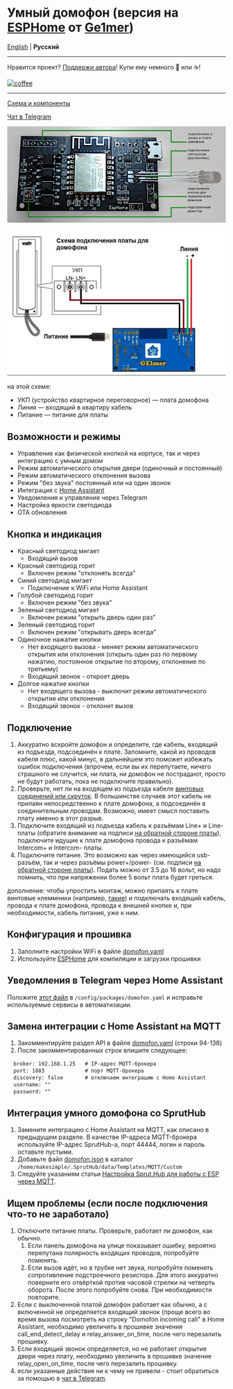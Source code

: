 # Умный домофон (версия на [ESPHome](https://esphome.io/) от [Ge1mer](https://github.com/Ge1mer))
[English](../ge1mer/README_EN.md) | **Русский**

---

Нравится проект? [Поддержи автора](http://yasobe.ru/na/esphome)! Купи ему немного :beers: или :coffee:!

[![coffee](https://www.buymeacoffee.com/assets/img/custom_images/black_img.png)](http://yasobe.ru/na/esphome)

---

[Схема и компоненты](https://easyeda.com/ilmir73/domofon)

[Чат в Telegram](https://t.me/domofon_esp)

![Board](../ge1mer/domofon-scheme.png)

![Connection](../ge1mer/connection.jpeg)

на этой схеме:

* УКП (устройство квартирное переговорное) — плата домофона
* Линия — входящий в квартиру кабель
* Питание — питание для платы

## Возможности и режимы
* Управление как физической кнопкой на корпусе, так и через интеграцию с умным домом
* Режим автоматического открытия двери (одиночный и постоянный)
* Режим автоматического отклонения вызова
* Режим "без звука" постоянный или на один звонок
* Интеграция с [Home Assistant](https://www.home-assistant.io/)
* Уведомления и управление через Telegram
* Настройка яркости светодиода
* OTA обновления

## Кнопка и индикация
* Красный светодиод мигает
    * Входящий вызов
* Красный светодиод горит
    * Включен режим "отклонять всегда"
* Синий светодиод мигает
    * Подключение к WiFi или Home Assistant
* Голубой светодиод горит
    * Включен режим "без звука"
* Зеленый светодиод мигает
    * Включен режим "открыть дверь один раз"
* Зеленый светодиод горит
    * Включен режим "открывать дверь всегда"
* Одиночное нажатие кнопки
    * Нет входящего вызова - меняет режим автоматического открытия или отклонения (открыть один раз по первому нажатию, постоянное открытие по второму, отклонение по третьему)
    * Входящий звонок - откроет дверь
* Долгое нажатие кнопки
    * Нет входящего вызова - выключит режим автоматического открытия или отклонения
    * Входящий звонок - отклонит вызов

## Подключение
1. Аккуратно вскройте домофон и определите, где кабель, входящий из подъезда, подсоединён к плате. Запомните, какой из проводов кабеля плюс, какой минус, в дальнейшем это поможет избежать ошибок подключения (впрочем, если вы их перепутаете, ничего страшного не случится, ни плата, ни домофон не пострадают, просто не будут работать, пока не подключите правильно).
2. Проверьте, нет ли на входящем из подъезда кабеле [винтовых соединений или скруток](../ge1mer/domofon-line.jpg). В большинстве случаев этот кабель не припаян непосредственно к плате домофона, а подсоединён в соединительным проводам. Возможно, имеет смысл поставить плату именно в этот разрыв.
3. Подключите входящий из подъезда кабель к разъёмам Line+ и Line- платы (обратите внимание на подписи [на обратной стороне платы](../ge1mer/domofon-back.jpg)), подключите идущие к плате домофона провода к разъёмам Intercom+ и Intercom- платы.
4. Подключите питание. Это возможно как через имеющийся usb-разъём, так и через разъёмы power+/power- (см. подписи [на обратной стороне платы](../ge1mer/domofon-back.jpg)). Подать можно от 3.5 до 16 вольт, но надо помнить, что при напряжении более 5 вольт плата будет греться.

дополнение: чтобы упростить монтаж, можно припаять к плате винтовые клеммники (например, [такие](https://www.chipdip.ru/product/308-021-12-14)) и подключать входящий кабель, провода к плате домофона, провода к внешней кнопке и, при необходимости, кабель питания, уже к ним.

## Конфигурация и прошивка
1. Заполните настройки WiFi в файле [domofon.yaml](../ge1mer/domofon.yaml#L21)
2. Используйте [ESPHome](https://esphome.io) для компиляции и загрузки прошивки

## Уведомления в Telegram через Home Assistant

Положите [этот файл](../ge1mer/homeassistant/domofon.yaml) в `/config/packages/domofon.yaml` и исправьте используемые сервисы в автоматизации.

## Замена интеграции с Home Assistant на MQTT

1. Закомментируйте раздел API в файле [domofon.yaml](../ge1mer/domofon.yaml#L94) (строки 94-138)
2. После закомментированных строк впишите следующее:
```mqtt:
  broker: 192.168.1.25   # IP-адрес MQTT-брокера
  port: 1883             # порт MQTT-брокера
  discovery: false       # отключаем интеграцию с Home Assistant
  username: ""
  password: ""
```

## Интеграция умного домофона со SprutHub

1. Замените интеграцию с Home Assistant на MQTT, как описано в предыдущем разделе. В качестве IP-адреса MQTT-брокера используйте IP-адрес SprutHub-а, порт 44444, логин и пароль оставьте пустыми.
2. Добавьте файл [domofon.json](../ge1mer/domofon.json) в каталог `/home/makesimple/.SprutHub/data/Templates/MQTT/Custom`
3. Следуйте указаниям статьи [Настройка Sprut.Hub для работы с ESP через MQTT](https://wiki.sprut.ai/ru/spruthub/accessory/mqtt-devices-templates).

## Ищем проблемы (если после подключения что-то не заработало)
1. Отключите питание платы. Проверьте, работает ли домофон, как обычно.
   1. Если панель домофона на улице показывает ошибку, вероятно перепутана полярность входящих проводов, попробуйте поменять.
   2. Если вызов идёт, но в трубке нет звука, попробуйте поменять сопротивление подстроечного резистора. Для этого аккуратно поверните его отвёрткой против часовой стрелки на четверть оборота. После этого попробуйте снова. При необходимости повторите.
2.  Если с выключенной платой домофон работает как обычно, а с включенной не определяется входящий звонок (проще всего во время вызова посмотреть на строку "Domofon incoming call" в Home Assistant, необходимо увеличить в прошивке значения call_end_detect_delay и relay_answer_on_time, после чего перезалить прошивку.
3.  Если входящий звонок определяется, но не работает открытие двери через плату, необходимо увеличить в прошивке значение relay_open_on_time, после чего перезалить прошивку.
4.  если указанные действия ни к чему не привели - стоит обратиться за помощью в [чат в Telegram](https://t.me/domofon_esp).
